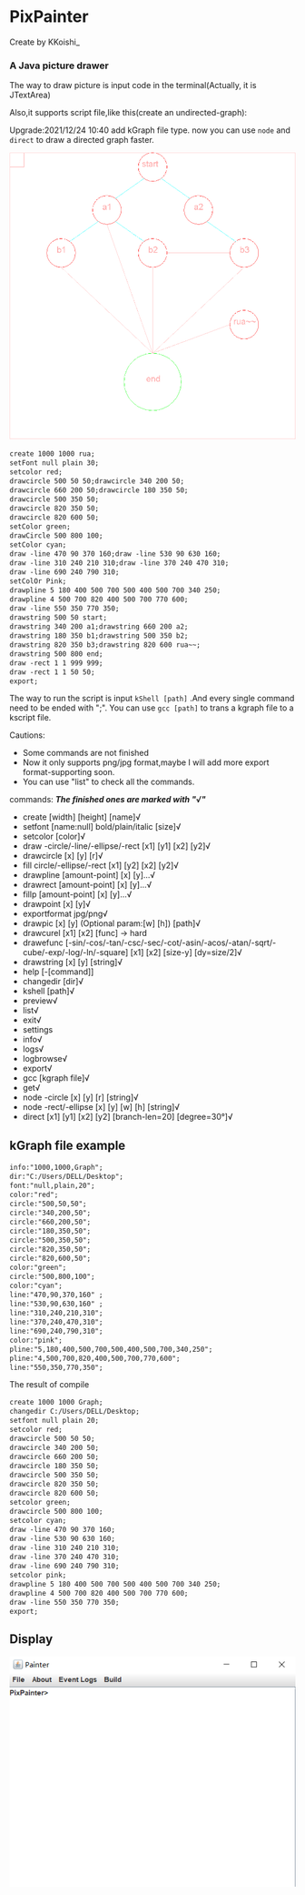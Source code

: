 # PixPainter
Create by KKoishi_
### A Java picture drawer
The way to draw picture is input code in the terminal(Actually, it is JTextArea)

Also,it supports script file,like this(create an undirected-graph):

Upgrade:2021/12/24 10:40
add kGraph file type.
now you can use ```node``` and ```direct``` to draw a directed graph faster.

![use the PixPainter to draw](./rua.png "A example of undirected-graph")
```pixScript
create 1000 1000 rua;
setFont null plain 30;
setcolor red;
drawcircle 500 50 50;drawcircle 340 200 50;
drawcircle 660 200 50;drawcircle 180 350 50;
drawcircle 500 350 50;
drawcircle 820 350 50;
drawcircle 820 600 50;
setColor green;
drawCircle 500 800 100;
setColor cyan;
draw -line 470 90 370 160;draw -line 530 90 630 160;
draw -line 310 240 210 310;draw -line 370 240 470 310;
draw -line 690 240 790 310;
setColOr Pink;
drawpline 5 180 400 500 700 500 400 500 700 340 250;
drawpline 4 500 700 820 400 500 700 770 600;
draw -line 550 350 770 350;
drawstring 500 50 start;
drawstring 340 200 a1;drawstring 660 200 a2;
drawstring 180 350 b1;drawstring 500 350 b2;
drawstring 820 350 b3;drawstring 820 600 rua~~;
drawstring 500 800 end;
draw -rect 1 1 999 999;
draw -rect 1 1 50 50;
export;
```
The way to run the script is input ```kShell [path]```
.And every single command need to be ended with ";".
You can use ```gcc [path]``` to trans a kgraph file to a kscript file.

Cautions:
* Some commands are not finished
* Now it only supports png/jpg format,maybe I will add more export format-supporting soon.
* You can use "list" to check all the commands.

commands:
***The finished ones are marked with "√"***
*    create [width] [height] [name]√
*    setfont [name:null] bold/plain/italic [size]√
*    setcolor [color]√
*    draw -circle/-line/-ellipse/-rect [x1] [y1] [x2] [y2]√
*    drawcircle [x] [y] [r]√
*    fill circle/-ellipse/-rect [x1] [y2] [x2] [y2]√
*    drawpline [amount-point] [x] [y]...√
*    drawrect [amount-point] [x] [y]...√
*    fillp [amount-point] [x] [y]...√
*    drawpoint [x] [y]√
*    exportformat jpg/png√
*    drawpic [x] [y] (Optional param:[w] [h]) [path]√
*    drawcurel [x1] [x2] [func] -> hard
*    drawefunc [-sin/-cos/-tan/-csc/-sec/-cot/-asin/-acos/-atan/-sqrt/-cube/-exp/-log/-ln/-square] [x1] [x2] [size-y] [dy=size/2]√
*    drawstring [x] [y] [string]√
*    help [-[command]]
*    changedir [dir]√
*    kshell [path]√
*    preview√
*    list√
*    exit√
*    settings
*    info√
*    logs√
*    logbrowse√
*    export√
*    gcc [kgraph file]√
*    get√
*    node -circle [x] [y] [r] [string]√
*    node -rect/-ellipse [x] [y] [w] [h] [string]√
*    direct [x1] [y1] [x2] [y2] [branch-len=20] [degree=30°]√

## kGraph file example
```kGraph
info:"1000,1000,Graph";
dir:"C:/Users/DELL/Desktop";
font:"null,plain,20";
color:"red";
circle:"500,50,50";
circle:"340,200,50";
circle:"660,200,50";
circle:"180,350,50";
circle:"500,350,50";
circle:"820,350,50";
circle:"820,600,50";
color:"green";
circle:"500,800,100";
color:"cyan";
line:"470,90,370,160" ;
line:"530,90,630,160" ;
line:"310,240,210,310";
line:"370,240,470,310";
line:"690,240,790,310";
color:"pink";
pline:"5,180,400,500,700,500,400,500,700,340,250";
pline:"4,500,700,820,400,500,700,770,600";
line:"550,350,770,350";
```

The result of compile
```kScript
create 1000 1000 Graph;
changedir C:/Users/DELL/Desktop;
setfont null plain 20;
setcolor red;
drawcircle 500 50 50;
drawcircle 340 200 50;
drawcircle 660 200 50;
drawcircle 180 350 50;
drawcircle 500 350 50;
drawcircle 820 350 50;
drawcircle 820 600 50;
setcolor green;
drawcircle 500 800 100;
setcolor cyan;
draw -line 470 90 370 160;
draw -line 530 90 630 160;
draw -line 310 240 210 310;
draw -line 370 240 470 310;
draw -line 690 240 790 310;
setcolor pink;
drawpline 5 180 400 500 700 500 400 500 700 340 250;
drawpline 4 500 700 820 400 500 700 770 600;
draw -line 550 350 770 350;
export;
```

## Display
![img.png](img.png)
